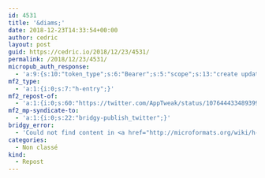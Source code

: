 ```yaml
---
id: 4531
title: '&diams;'
date: 2018-12-23T14:33:54+00:00
author: cedric
layout: post
guid: https://cedric.io/2018/12/23/4531/
permalink: /2018/12/23/4531/
micropub_auth_response:
  - 'a:9:{s:10:"token_type";s:6:"Bearer";s:5:"scope";s:13:"create update";s:2:"me";s:18:"https://cedric.io/";s:9:"issued_by";s:45:"https://cedric.io/wp-json/indieauth/1.0/token";s:9:"client_id";s:24:"https://micropublish.net";s:11:"client_name";s:21:"Micropublish: Sign in";s:9:"issued_at";i:1545380732;s:4:"user";i:1;s:13:"last_accessed";i:1545572034;}'
mf2_type:
  - 'a:1:{i:0;s:7:"h-entry";}'
mf2_repost-of:
  - 'a:1:{i:0;s:60:"https://twitter.com/AppTweak/status/1076444334893998080?s=20";}'
mf2_mp-syndicate-to:
  - 'a:1:{i:0;s:22:"bridgy-publish_twitter";}'
bridgy_error:
  - 'Could not find content in <a href="http://microformats.org/wiki/h-entry">h-entry</a> or any other element!'
categories:
  - Non classé
kind:
  - Repost
---
```

